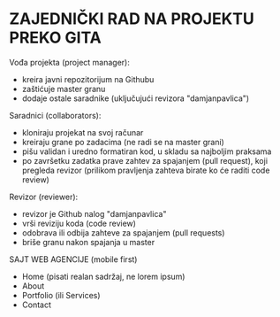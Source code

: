 # ZAJEDNIČKI RAD NA PROJEKTU PREKO GITA

Vođa projekta (project manager):
- kreira javni repozitorijum na Githubu
- zaštićuje master granu
- dodaje ostale saradnike (uključujući revizora "damjanpavlica")

Saradnici (collaborators):
- kloniraju projekat na svoj računar
- kreiraju grane po zadacima (ne radi se na master grani)
- pišu validan i uredno formatiran kod, u skladu sa najboljim praksama
- po završetku zadatka prave zahtev za spajanjem (pull request), koji pregleda revizor (prilikom pravljenja zahteva birate ko će raditi code review)

Revizor (reviewer):
- revizor je Github nalog "damjanpavlica"
- vrši reviziju koda (code review)
- odobrava ili odbija zahteve za spajanjem (pull requests)
- briše granu nakon spajanja u master

SAJT WEB AGENCIJE (mobile first)
- Home (pisati realan sadržaj, ne lorem ipsum)
- About
- Portfolio (ili Services)
- Contact
